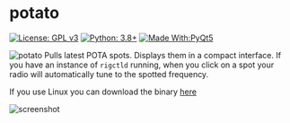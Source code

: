 # potato
[![License: GPL v3](https://img.shields.io/badge/License-GPLv3-blue.svg)](https://www.gnu.org/licenses/gpl-3.0)  [![Python: 3.8+](https://img.shields.io/badge/python-3.8+-blue.svg)](https://www.python.org/downloads/)  [![Made With:PyQt5](https://img.shields.io/badge/Made%20with-PyQt5-red)](https://pypi.org/project/PyQt5/)

![potato](https://github.com/mbridak/potato/raw/main/pic/potato.png)
Pulls latest POTA spots. Displays them in a compact interface. If you have an instance of `rigctld` running, when you click on a spot your radio will automatically tune to the spotted frequency.

If you use Linux you can download the binary [here](https://github.com/mbridak/potato/releases/download/21.5.11/potato)

![screenshot](https://github.com/mbridak/potato/raw/main/pic/screenshot.png)